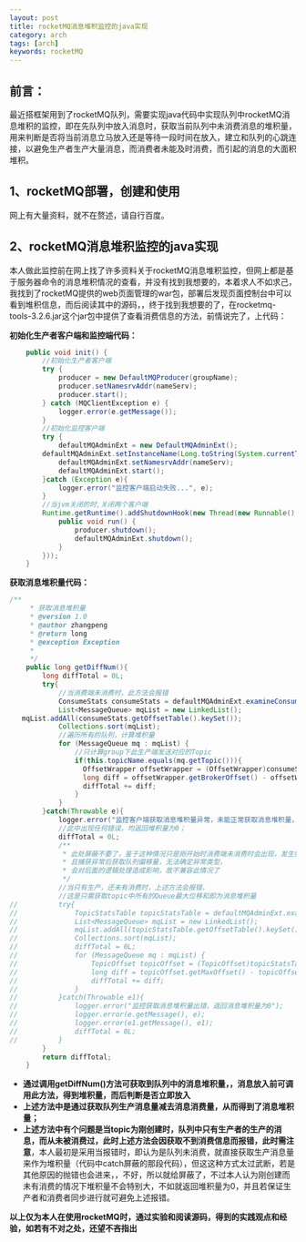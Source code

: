 ```yaml
---
layout: post
title: rocketMQ消息堆积监控的java实现
category: arch
tags: [arch]
keywords: rocketMQ
---
```

## 前言：
最近搭框架用到了rocketMQ队列，需要实现java代码中实现队列中rocketMQ消息堆积的监控，即在先队列中放入消息时，获取当前队列中未消费消息的堆积量，用来判断是否将当前消息立马放入还是等待一段时间在放入，建立和队列的心跳连接，以避免生产者生产大量消息，而消费者未能及时消费，而引起的消息的大面积堆积。

## 1、rocketMQ部署，创建和使用
网上有大量资料，就不在赘述，请自行百度。

## 2、rocketMQ消息堆积监控的java实现
本人做此监控前在网上找了许多资料关于rocketMQ消息堆积监控，但网上都是基于服务器命令的消息堆积情况的查看，并没有找到我想要的，本着求人不如求己，我找到了rocketMQ提供的web页面管理的war包，部署后发现页面控制台中可以看到堆积信息，而后阅读其中的源码，，终于找到我想要的了，在rocketmq-tools-3.2.6.jar这个jar包中提供了查看消费信息的方法，前情说完了，上代码：

**初始化生产者客户端和监控端代码：**

``` java
	public void init() {
		//初始化生产者客户端
		try {
			producer = new DefaultMQProducer(groupName);
			producer.setNamesrvAddr(nameServ);
			producer.start();
		} catch (MQClientException e) {
			logger.error(e.getMessage());
		}
		//初始化监控客户端
		try {
			defaultMQAdminExt = new DefaultMQAdminExt();
		defaultMQAdminExt.setInstanceName(Long.toString(System.currentTimeMillis()));
		    defaultMQAdminExt.setNamesrvAddr(nameServ);
			defaultMQAdminExt.start();
		}catch (Exception e){
			logger.error("监控客户端启动失败...", e);
		}
		//当jvm关闭的时,关闭两个客户端
		Runtime.getRuntime().addShutdownHook(new Thread(new Runnable() {
			public void run() {
				producer.shutdown();
				defaultMQAdminExt.shutdown();
			}
		}));
	}

```
**获取消息堆积量代码：**

``` java
/**
	 * 获取消息堆积量
	 * @version 1.0 
	 * @author zhangpeng
	 * @return long 
	 * @exception Exception
	 *
	 */
	public long getDiffNum(){
	    long diffTotal = 0L;
		try{
			//当消费端未消费时，此方法会报错
			ConsumeStats consumeStats = defaultMQAdminExt.examineConsumeStats(this.groupName);
		    List<MessageQueue> mqList = new LinkedList(); 
   mqList.addAll(consumeStats.getOffsetTable().keySet());
		    Collections.sort(mqList);
			//遍历所有的队列，计算堆积量
	        for (MessageQueue mq : mqList) {
	        	//只计算group下此生产端发送对应的Topic
	        	if(this.topicName.equals(mq.getTopic())){
		          OffsetWrapper offsetWrapper = (OffsetWrapper)consumeStats.getOffsetTable().get(mq);
		          long diff = offsetWrapper.getBrokerOffset() - offsetWrapper.getConsumerOffset();
		          diffTotal += diff;
	        	}
	        }
		}catch(Throwable e){
			logger.error("监控客户端获取消息堆积量异常，未能正常获取消息堆积量，消息堆积量默认设置为0", e);
			//此中出现任何错误，均返回堆积量为0；
			diffTotal = 0L;
			/**
			 * 此处屏蔽不要了，鉴于这种情况只是刚开始时消费端未消费时会出现，发生频率低，
			 * 且捕获异常后获取队列偏移量，无法确定异常类型，
			 * 会对后面的逻辑处理造成影响，故不兼容此情况了
			 */
			//当只有生产，还未有消费时，上述方法会报错，
			//这是只需获取topic中所有的Queue最大位移和即为消息堆积量
//			try{
//				TopicStatsTable topicStatsTable = defaultMQAdminExt.examineTopicStats(this.topicName);
//				List<MessageQueue> mqList = new LinkedList();
//				mqList.addAll(topicStatsTable.getOffsetTable().keySet());
//			    Collections.sort(mqList);
//			    diffTotal = 0L;
//			    for (MessageQueue mq : mqList) {
//		    		TopicOffset topicOffset = (TopicOffset)topicStatsTable.getOffsetTable().get(mq);
//			        long diff = topicOffset.getMaxOffset() - topicOffset.getMinOffset();
//			        diffTotal += diff;
//			    }
//			}catch(Throwable e1){
//				logger.error("监控获取消息堆积量出错，返回消息堆积量为0");
//				logger.error(e.getMessage(), e);
//		        logger.error(e1.getMessage(), e1);
//		        diffTotal = 0L;
//			}
		}
		return diffTotal;
	}
```

 - **通过调用getDiffNum()方法可获取到队列中的消息堆积量，，消息放入前可调用此方法，得到堆积量，而后判断是否立即放入**
 - **上述方法中是通过获取队列生产消息量减去消息消费量，从而得到了消息堆积量；**
 - **上述方法中有个问题是当topic为刚创建时，队列中只有生产者的生产的消息，而从未被消费过，此时上述方法会因获取不到消费信息而报错，此时需注意**，本人最初是采用当报错时，即认为是队列未消费，就直接获取生产消息量来作为堆积量（代码中catch屏蔽的那段代码），但这这种方式太过武断，若是其他原因的抛错也会进来，，不好，所以就给屏蔽了，不过本人认为刚创建而未有消费的情况下堆积量不会特别大，不如就返回堆积量为0，并且若保证生产者和消费者同步进行就可避免上述报错。
 
 **以上仅为本人在使用rocketMQ时，通过实验和阅读源码，得到的实践观点和经验，如若有不对之处，还望不吝指出**